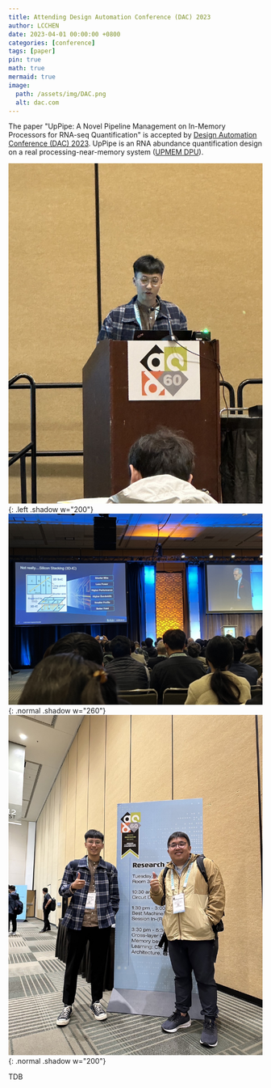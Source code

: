 ```yaml
---
title: Attending Design Automation Conference (DAC) 2023
author: LCCHEN
date: 2023-04-01 00:00:00 +0800
categories: [conference]
tags: [paper]
pin: true
math: true
mermaid: true
image:
  path: /assets/img/DAC.png
  alt: dac.com
---
```



The paper "UpPipe: A Novel Pipeline Management on In-Memory Processors for RNA-seq Quantification" is accepted by [Design Automation Conference (DAC) 2023](https://www.dac.com/). UpPipe is an RNA abundance quantification design on a real processing-near-memory system ([UPMEM DPU](https://www.upmem.com/)).

![Desktop View](/assets/img/dac3.jpg){: .left .shadow w="200"} 
![Desktop View](/assets/img/dac2.jpg){: .normal .shadow w="260"} 
![Desktop View](/assets/img/dac1.jpg){: .normal .shadow w="200"} 

TDB